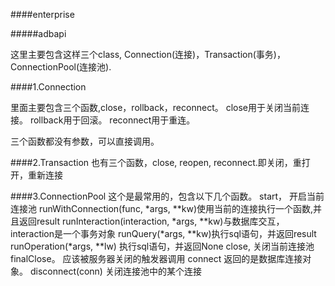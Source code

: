 ####enterprise

#####adbapi

这里主要包含这样三个class, Connection(连接)，Transaction(事务)， ConnectionPool(连接池).

####1.Connection

里面主要包含三个函数,close，rollback，reconnect。
close用于关闭当前连接。
rollback用于回滚。
reconnect用于重连。

三个函数都没有参数，可以直接调用。

####2.Transaction
也有三个函数，close, reopen, reconnect.即关闭，重打开，重新连接



####3.ConnectionPool
这个是最常用的，包含以下几个函数。
start， 开启当前连接池
runWithConnection(func, *args, **kw)使用当前的连接执行一个函数,并且返回result
runInteraction(interaction, *args, **kw)与数据库交互，interaction是一个事务对象
runQuery(*args, **kw)执行sql语句，并返回result
runOperation(*args, **lw) 执行sql语句，并返回None
close, 关闭当前连接池
finalClose。 应该被服务器关闭的触发器调用
connect	返回的是数据库连接对象。
disconnect(conn) 关闭连接池中的某个连接


